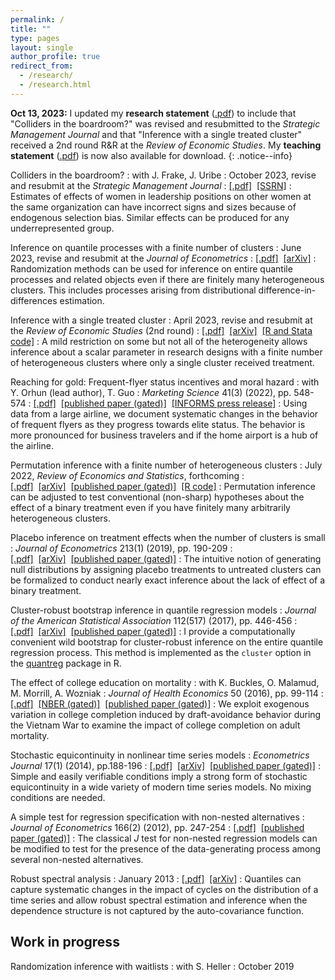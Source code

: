 ```yaml
---
permalink: /
title: ""
type: pages
layout: single
author_profile: true
redirect_from: 
  - /research/
  - /research.html
---
```

**Oct 13, 2023:** I updated my **research statement** ([.pdf](/assets/hagemann_research.pdf)) to include that "Colliders in the boardroom?" was revised and resubmitted to the *Strategic Management Journal* and that "Inference with a single treated cluster" received a 2nd round R&R at the *Review of Economic Studies*. My **teaching statement** ([.pdf](/assets/hagemann_teaching.pdf)) is now also available for download.
{: .notice--info}

Colliders in the boardroom?
: with J. Frake, J. Uribe
: October 2023, revise and resubmit at the *Strategic Management Journal*
: [[.pdf]](/assets/frake_et_al-colliders.pdf)  [[SSRN]](https://papers.ssrn.com/sol3/papers.cfm?abstract_id=4418418)
: Estimates of effects of women in leadership positions on other women at the same organization can have incorrect signs and sizes because of endogenous selection bias. Similar effects can be produced for any underrepresented group. 

Inference on quantile processes with a finite number of clusters
: June 2023, revise and resubmit at the *Journal of Econometrics*
: [[.pdf]](/assets/hagemann_qteclust.pdf)  [[arXiv]](https://arxiv.org/abs/2301.04687)
: Randomization methods can be used for inference on entire quantile processes and related objects even if there are finitely many heterogeneous clusters. This includes processes arising from distributional difference-in-differences estimation.

Inference with a single treated cluster
: April 2023, revise and resubmit at the *Review of Economic Studies* (2nd round)
: [[.pdf]](/assets/hagemann_rea.pdf)  [[arXiv]](/assets/hagemann_rea.pdf)  [[R and Stata code]](/rea)
: A mild restriction on some but not all of the heterogeneity allows inference about a scalar parameter in research designs with a finite number of heterogeneous clusters where only a single cluster received treatment.

Reaching for gold: Frequent-flyer status incentives and moral hazard
: with Y. Orhun (lead author), T. Guo
: *Marketing Science* 41(3) (2022), pp. 548-574
: [[.pdf]](/assets/orhun-et_al-gold.pdf)  [[published paper (gated)]](https://doi.org/10.1287/mksc.2021.1341)  [[INFORMS press release]](https://www.informs.org/About-INFORMS/News-Room/Press-Releases/Study-Finds-that-Frequent-Flyer-Programs-Increase-Cost-of-Business-Travel)
: Using data from a large airline, we document systematic changes in the behavior of frequent flyers as they progress towards elite status. The behavior is more pronounced for business travelers and if the home airport is a hub of the airline.

Permutation inference with a finite number of heterogeneous clusters
: July 2022, *Review of Economics and Statistics*, forthcoming
: [[.pdf]](/assets/hagemann_rperm.pdf)  [[arXiv]](https://arxiv.org/abs/1907.01049)  [[published paper (gated)]](https://doi.org/10.1162/rest_a_01300)  [[R code]](/ap)
: Permutation inference can be adjusted to test conventional (non-sharp) hypotheses about the effect of a binary treatment even if you have finitely many arbitrarily heterogeneous clusters.

Placebo inference on treatment effects when the number of clusters is small
: *Journal of Econometrics* 213(1) (2019), pp. 190-209
: [[.pdf]](/assets/hagemann_cfish.pdf)  [[arXiv]](https://arxiv.org/abs/1803.02764)  [[published paper (gated)]](https://doi.org/10.1016/j.jeconom.2019.04.011)
: The intuitive notion of generating null distributions by assigning placebo treatments to untreated clusters can be formalized to conduct nearly exact inference about the lack of effect of a binary treatment.

Cluster-robust bootstrap inference in quantile regression models
: *Journal of the American Statistical Association* 112(517) (2017), pp. 446-456
: [[.pdf]](/assets/hagemann_qclust.pdf)  [[arXiv]](https://arxiv.org/abs/1407.7166)  [[published paper (gated)]](https://dx.doi.org/10.1080/01621459.2016.1148610)
: I provide a computationally convenient wild bootstrap for cluster-robust inference on the entire quantile regression process. This method is implemented as the `cluster` option in the [quantreg](https://cran.r-project.org/package=quantreg) package in R.

The effect of college education on mortality
: with K. Buckles, O. Malamud, M. Morrill, A. Wozniak
: *Journal of Health Economics* 50 (2016), pp. 99-114
: [[.pdf]](/assets/buckles-et_al-educmort.pdf)  [[NBER (gated)]](http://www.nber.org/papers/w19222)  [[published paper (gated)]](https://dx.doi.org/10.1016/j.jhealeco.2016.08.002)
: We exploit exogenous variation in college completion induced by draft-avoidance behavior during the Vietnam War to examine the impact of college completion on adult mortality.

Stochastic equicontinuity in nonlinear time series models
: *Econometrics Journal* 17(1) (2014), pp.188-196
: [[.pdf]](/assets/hagemann_equi.pdf)  [[arXiv]](https://arxiv.org/abs/1206.2385)  [[published paper (gated)]](https://dx.doi.org/10.1111/ectj.12013)
: Simple and easily verifiable conditions imply a strong form of stochastic equicontinuity in a wide variety of modern time series models. No mixing conditions are needed.

A simple test for regression specification with non-nested alternatives
: *Journal of Econometrics* 166(2) (2012), pp. 247-254
: [[.pdf]](/assets/hagemann_mjtest.pdf)  [[published paper (gated)]](https://dx.doi.org/10.1016/j.jeconom.2011.09.037)
: The classical *J* test for non-nested regression models can be modified to test for the presence of the data-generating process among several non-nested alternatives.

Robust spectral analysis
: January 2013
: [[.pdf]](/assets/hagemann_jmp.pdf)  [[arXiv]](https://arxiv.org/abs/1111.1965)
: Quantiles can capture systematic changes in the impact of cycles on the distribution of a time series and allow robust spectral estimation and inference when the dependence structure is not captured by the auto-covariance function.

## Work in progress

Randomization inference with waitlists
: with S. Heller
: October 2019
